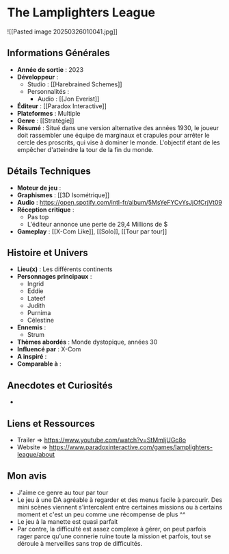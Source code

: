 # The Lamplighters League

![[Pasted image 20250326010041.jpg]]
## Informations Générales

- **Année de sortie** : 2023
- **Développeur** : 
	- Studio : [[Harebrained Schemes]]
	- Personnalités : 
		- Audio : [[Jon Everist]]
- **Éditeur** : [[Paradox Interactive]]
- **Plateformes** : Multiple
- **Genre** : [[Stratégie]]
- **Résumé** : Situé dans une version alternative des années 1930, le joueur doit rassembler une équipe de marginaux et crapules pour arrêter le cercle des proscrits, qui vise à dominer le monde. L'objectif étant de les empêcher d'atteindre la tour de la fin du monde.

## Détails Techniques
- **Moteur de jeu** : 
- **Graphismes** : [[3D Isométrique]]
- **Audio** : https://open.spotify.com/intl-fr/album/5MsYeFYCvYsJjOfCrjVt09
- **Réception critique** : 
	- Pas top
	- L'éditeur annonce une perte de 29,4 Millions de $
- **Gameplay** : [[X-Com Like]], [[Solo]], [[Tour par tour]]

## Histoire et Univers
- **Lieu(x)** : Les différents continents
- **Personnages principaux** : 
	- Ingrid
	- Eddie
	- Lateef
	- Judith
	- Purnima
	- Célestine
- **Ennemis** : 
	- Strum
- **Thèmes abordés** : Monde dystopique, années 30
- **Influencé par** : X-Com
- **A inspiré** : 
- **Comparable à** : 
## Anecdotes et Curiosités
- 
## Liens et Ressources
- Trailer => https://www.youtube.com/watch?v=StMmIjUGc8o
- Website => https://www.paradoxinteractive.com/games/lamplighters-league/about

## Mon avis
- J'aime ce genre au tour par tour
- Le jeu à une DA agréable à regarder et des menus facile à parcourir. Des mini scènes viennent s'intercalent entre certaines missions ou à certains moment et c'est un peu comme une récompense de plus ^^
- Le jeu à la manette est quasi parfait
- Par contre, la difficulté est assez complexe à gérer, on peut parfois rager parce qu'une connerie ruine toute la mission et parfois, tout se déroule à merveilles sans trop de difficultés.